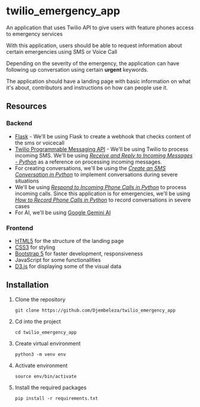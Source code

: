 # twilio_emergency_app
An application that uses Twilio API to give users with feature phones access to emergency services

With this application, users should be able to request information about certain emergencies using SMS or Voice Call

Depending on the severity of the emergency, the application can have following up conversation using certain **urgent** keywords.

The application should have a landing page with basic information on what it's about, contributors and instructions on how can people use it.

## Resources

### Backend
- [Flask](https://flask.palletsprojects.com/en/3.0.x/) - We'll be using Flask to create a webhook that checks content of the sms or voicecall
- [Twilio Programmable Messaging API](https://www.twilio.com/docs/messaging) - We'll be using Twilio to process incoming SMS. We'll be using *[Receive and Reply to Incoming Messages - Python](https://www.twilio.com/docs/messaging/tutorials/how-to-receive-and-reply/python)* as a reference on processing incoming messages. 
- For creating conversations, we'll be using the *[Create an SMS Conversation in Python](https://www.twilio.com/docs/messaging/tutorials/how-to-create-sms-conversations/python)* to implement conversations during severe situations
- We'll be using *[Respond to Incoming Phone Calls in Python](https://www.twilio.com/docs/voice/tutorials/how-to-respond-to-incoming-phone-calls/python)* to process incoming calls. Since this application is for emergencies, we'll be using *[How to Record Phone Calls in Python](https://www.twilio.com/docs/voice/tutorials/how-to-record-phone-calls/python)* to record conversations in severe cases
- For AI, we'll be using [Google Gemini AI](https://ai.google.dev/)

### Frontend
- [HTML5](https://developer.mozilla.org/en-US/docs/Web/HTML) for the structure of the landing page
- [CSS3](https://developer.mozilla.org/en-US/docs/Web/CSS) for styling
- [Bootstrap 5](https://getbootstrap.com/) for faster development, responsiveness
- JavaScript for some functionalities
- [D3.js](https://d3js.org/) for displaying some of the visual data

## Installation
1. Clone the repository

    `git clone https://github.com/Djembeleza/twilio_emergency_app`
2. Cd into the project

    `cd twilio_emergency_app`
3. Create virtual environment

    `python3 -m venv env`
4. Activate environment

    `source env/bin/activate`
5. Install the required packages

    `pip install -r requirements.txt`

